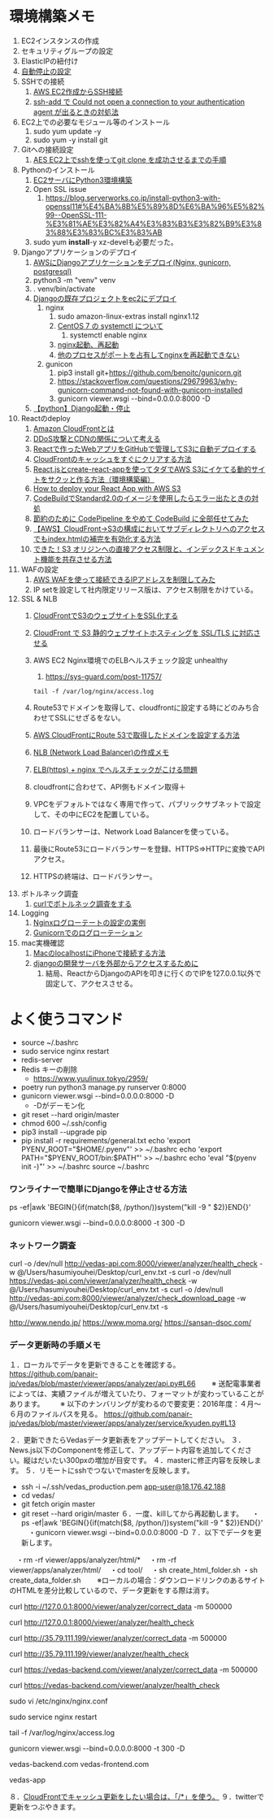 # 環境構築メモ

1. EC2インスタンスの作成
2. セキュリティグループの設定
3. ElasticIPの紐付け
4. [自動停止の設定](https://qiita.com/kosuge/items/dfaf7e6586da17818039)
5. SSHでの接続
   1. [AWS EC2作成からSSH接続](https://qiita.com/gurensouen/items/7382c2d14763436466d2)
   2. [ssh-add で Could not open a connection to your authentication agent が出るときの対処法](https://qiita.com/ytheta/items/cbbd0b833c19784dfa1e)
6. EC2上での必要なモジュール等のインストール
   1. sudo yum update -y
   2. sudo yum -y install git
7. Gitへの接続設定
   1. [AES EC2上でsshを使ってgit clone を成功させるまでの手順](https://qiita.com/konuma1022/items/986eb58d4b94bef0c0a5)
8. Pythonのインストール
   1. [EC2サーバにPython3環境構築](https://qiita.com/tisk_jdb/items/01bd6ef9209acc3a275f)
   2. Open SSL issue
      1. https://blog.serverworks.co.jp/install-python3-with-openssl11#%E4%BA%8B%E5%89%8D%E6%BA%96%E5%82%99--OpenSSL-111-%E3%81%AE%E3%82%A4%E3%83%B3%E3%82%B9%E3%83%88%E3%83%BC%E3%83%AB
   3. sudo yum **install**-y xz-develも必要だった。
9. Djangoアプリケーションのデプロイ
   1. [AWSにDjangoアプリケーションをデプロイ(Nginx, gunicorn, postgresql)](https://qiita.com/pokotsun/items/1272479e36c5146c6609)
   2. python3 -m "venv" venv
   3. . venv/bin/activate
   4. [Djangoの既存プロジェクトをec2にデプロイ](https://qiita.com/kur/items/fb75354ee53671c79614)
      1. nginx
         1. sudo amazon-linux-extras install nginx1.12
         2. [CentOS 7 の systemctl について](https://labs.precs.co.jp/2014/12/16/75/)
            1. systemctl enable nginx
         3. [nginx起動、再起動](https://qiita.com/Kaisyou/items/dadf6fe9ee93fb69e76c)
         4. [他のプロセスがポートを占有してnginxを再起動できない](https://qiita.com/Yu-s/items/64c54def20e5fa64edd1)
      2. gunicon
         1. pip3 install git+https://github.com/benoitc/gunicorn.git
         2. https://stackoverflow.com/questions/29679963/why-gunicorn-command-not-found-with-gunicorn-installed
         3. gunicorn viewer.wsgi --bind=0.0.0.0:8000 -D
   5. [【python】Django起動・停止](https://tokyo-engineer.com/python_django_start_stop/)
10. Reactのdeploy
    1. [Amazon CloudFrontとは](https://hacknote.jp/archives/41668/)
    2. [DDoS攻撃とCDNの関係について考える](https://www.orangeitems.com/entry/2018/10/31/062000)
    3. [Reactで作ったWebアプリをGitHubで管理してS3に自動デプロイする](https://s8a.jp/react-github-aws-s3-auto-deploy)
    4. [CloudFrontのキャッシュをすぐにクリアする方法](https://www.aruse.net/entry/2018/10/08/090631)
    5. [React.jsとcreate-react-appを使ってタダでAWS S3にイケてる動的サイトをサクッと作る方法（環境構築編）](https://goleiro.hatenablog.com/entry/2017/03/20/030018)
    6. [How to deploy your React App with AWS S3](https://medium.com/dailyjs/a-guide-to-deploying-your-react-app-with-aws-s3-including-https-a-custom-domain-a-cdn-and-58245251f081)
    7. [CodeBuildでStandard2.0のイメージを使用したらエラー出たときの対処](https://qiita.com/maruware/items/c3a6f6741220ef3e61f7)
    8. [節約のために CodePipeline をやめて CodeBuild に全部任せてみた](https://michimani.net/post/aws-use-only-codebuild/)
    9. [【AWS】CloudFront→S3の構成においてサブディレクトリへのアクセスでもindex.htmlの補完を有効化する方法](https://gadgeterkun.hatenablog.com/entry/20191120/1574211600)
    10. [できた！S3 オリジンへの直接アクセス制限と、インデックスドキュメント機能を共存させる方法](https://dev.classmethod.jp/cloud/aws/directory-indexes-in-s3-origin-backed-cloudfront/)
11. WAFの設定
    1. [AWS WAFを使って接続できるIPアドレスを制限してみた](https://dev.classmethod.jp/cloud/aws/aws-waf-ip-block/)
    2. IP setを設定して社内限定リリース版は、アクセス制限をかけている。
12. SSL & NLB
    1. [CloudFrontでS3のウェブサイトをSSL化する](https://qiita.com/jasbulilit/items/73d70a01a5d3b520450f)
    2. [CloudFront で S3 静的ウェブサイトホスティングを SSL/TLS に対応させる](https://dev.classmethod.jp/cloud/aws/tls-for-s3-web-hosting-with-cloudfront/)
    3. AWS EC2 Nginx環境でのELBヘルスチェック設定 unhealthy

       1. https://sys-guard.com/post-11757/

       ```
       tail -f /var/log/nginx/access.log
       ```
    4. Route53でドメインを取得して、cloudfrontに設定する時にどのみち合わせてSSLにせざるをない。
    5. [AWS CloudFrontにRoute 53で取得したドメインを設定する方法](https://tomokazu-kozuma.com/how-to-set-the-domain-acquired-by-route53-to-aws-cloudfront/)
    6. [NLB (Network Load Balancer)の作成メモ](https://qiita.com/rubytomato@github/items/e15e0a508b9fbec526e0)
    7. [ELB(https) + nginx でヘルスチェックがこける問題](https://qiita.com/ameyamashiro/items/63793a02d66b6c48ec09)
    8. cloudfrontに合わせて、API側もドメイン取得＋
    9. VPCをデフォルトではなく専用で作って、パブリックサブネットで設定して、その中にEC2を配置している。
    10. ロードバランサーは、Network Load Balancerを使っている。
    11. 最後にRoute53にロードバランサーを登録、HTTPS⇒HTTPに変換でAPIアクセス。
    12. HTTPSの終端は、ロードバランサー。
13. ボトルネック調査
    1. [curlでボトルネック調査をする](http://akuwano.hatenablog.jp/entry/20120503/1335994486)
14. Logging
    1. [Nginxログローテートの設定の実例](https://qiita.com/koudaiii/items/23322bf7037c6a7b1cea)
    2. [Gunicornでのログローテーション](http://ja.voidcc.com/question/p-cibwnwth-dk.html)
15. mac実機確認
    1. [MacのlocalhostにiPhoneで接続する方法](https://qiita.com/sabineko/items/c4725c649c57a0432104)
    2. [djangoの開発サーバを外部からアクセスするために](https://blog.masasuzu.net/entry/20100731/1280588504)
       1. 結局、ReactからDjangoのAPIを叩きに行くのでIPを127.0.0.1以外で固定して、アクセスさせる。

# よく使うコマンド

- source ~/.bashrc
- sudo service nginx restart
- redis-server
- Redis キーの削除
  - https://www.yuulinux.tokyo/2959/
- poetry run python3 manage.py runserver 0:8000
- gunicorn viewer.wsgi --bind=0.0.0.0:8000 -D
  - -Dがデーモン化
- git reset --hard origin/master
- chmod 600 ~/.ssh/config
- pip3 install --upgrade pip
- pip install -r requirements/general.txt
  echo 'export PYENV_ROOT="$HOME/.pyenv"' >> ~/.bashrc
  echo 'export PATH="$PYENV_ROOT/bin:$PATH"' >> ~/.bashrc
  echo 'eval "$(pyenv init -)"' >> ~/.bashrc
  source ~/.bashrc

### ワンライナーで簡単にDjangoを停止させる方法

ps -ef|awk 'BEGIN{}{if(match($8, /python/))system("kill -9 " $2)}END{}'

gunicorn viewer.wsgi --bind=0.0.0.0:8000 -t 300 -D

### ネットワーク調査

curl  -o /dev/null http://vedas-api.com:8000/viewer/analyzer/health_check -w @/Users/hasumiyouhei/Desktop/curl_env.txt -s
curl  -o /dev/null https://vedas-api.com/viewer/analyzer/health_check -w @/Users/hasumiyouhei/Desktop/curl_env.txt -s
curl  -o /dev/null http://vedas-api.com:8000/viewer/analyzer/check_download_page -w @/Users/hasumiyouhei/Desktop/curl_env.txt -s

http://www.nendo.jp/
https://www.moma.org/
https://sansan-dsoc.com/

### データ更新時の手順メモ

１．ローカルでデータを更新できることを確認する。
https://github.com/panair-jp/vedas/blob/master/viewer/apps/analyzer/api.py#L66
　　※ 送配電事業者によっては、実績ファイルが増えていたり、フォーマットが変わっていることがあります。
　　※ 以下のナンバリングが変わるので要変更：2016年度：４月〜６月のファイルパスを見る。
https://github.com/panair-jp/vedas/blob/master/viewer/apps/analyzer/service/kyuden.py#L13

２．更新できたらVedasデータ更新表をアップデートしてください。
３．News.js以下のComponentを修正して、アップデート内容を追加してください。縦はだいたい300pxの増加が目安です。
４．masterに修正内容を反映します。
５．リモートにsshでつないでmasterを反映します。

- ssh -i ~/.ssh/vedas_production.pem app-user@18.176.42.188
- cd vedas/
- git fetch origin master
- git reset --hard origin/master
  ６．一度、killしてから再起動します。
  　・ps -ef|awk 'BEGIN{}{if(match($8, /python/))system("kill -9 " $2)}END{}'
  　・gunicorn viewer.wsgi --bind=0.0.0.0:8000 -D
  ７．以下でデータを更新します。

　・rm -rf viewer/apps/analyzer/html/*
　・rm -rf viewer/apps/analyzer/html/
　・cd tool/
　・sh create_html_folder.sh
   ・sh create_data_folder.sh
　　※ローカルの場合：ダウンロードリンクのあるサイトのHTMLを差分比較しているので、データ更新をする際は消す。

curl http://127.0.0.1:8000/viewer/analyzer/correct_data -m 500000

curl http://127.0.0.1:8000/viewer/analyzer/health_check

curl http://35.79.111.199/viewer/analyzer/correct_data -m 500000

curl http://35.79.111.199/viewer/analyzer/health_check

curl https://vedas-backend.com/viewer/analyzer/correct_data -m 500000

curl https://vedas-backend.com/viewer/analyzer/health_check

sudo vi /etc/nginx/nginx.conf

sudo service nginx restart 

tail -f /var/log/nginx/access.log

gunicorn viewer.wsgi --bind=0.0.0.0:8000 -t 300 -D

vedas-backend.com
vedas-frontend.com

vedas-app

８．[CloudFrontでキャッシュ更新をしたい場合は、「/*」を使う。](https://www.aruse.net/entry/2018/10/08/090631)
９．twitterで更新をつぶやきます。
